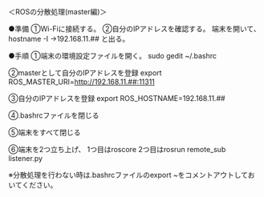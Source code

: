 ＜ROSの分散処理(master編)＞

●準備
①Wi-Fiに接続する。
②自分のIPアドレスを確認する。
端末を開いて、
hostname -I
→192.168.11.## と出る。

●手順
①端末の環境設定ファイルを開く。
sudo gedit ~/.bashrc

②masterとして自分のIPアドレスを登録
export ROS_MASTER_URI=http://192.168.11.##:11311

③自分のIPアドレスを登録
export ROS_HOSTNAME=192.168.11.##

④.bashrcファイルを閉じる

⑤端末をすべて閉じる

⑥端末を2つ立ち上げ、
1つ目はroscore
2つ目はrosrun remote_sub listener.py



※分散処理を行わない時は.bashrcファイルのexport ~をコメントアウトしておいてください。
